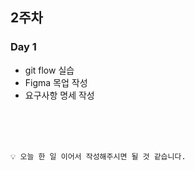 ## 2주차

### Day 1

- git flow 실습
- Figma 목업 작성
- 요구사항 명세 작성

<br/><br/><br/>

```
💡 오늘 한 일 이어서 작성해주시면 될 것 같습니다.
```
